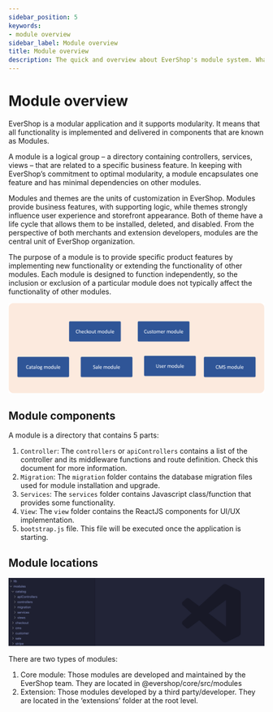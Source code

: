 ```yaml
---
sidebar_position: 5
keywords:
- module overview
sidebar_label: Module overview
title: Module overview
description: The quick and overview about EverShop's module system. What is the EverShop's module and how does it work.
---
```


# Module overview

EverShop is a modular application and it supports modularity. It means that all functionality is implemented and delivered in components that are known as Modules.

A module is a logical group –  a directory containing controllers, services, views – that are related to a specific business feature. In keeping with EverShop’s commitment to optimal modularity, a module encapsulates one feature and has minimal dependencies on other modules.

Modules and themes are the units of customization in EverShop. Modules provide business features, with supporting logic, while themes strongly influence user experience and storefront appearance. Both of theme have a life cycle that allows them to be installed, deleted, and disabled. From the perspective of both merchants and extension developers, modules are the central unit of EverShop organization.

The purpose of a module is to provide specific product features by implementing new functionality or extending the functionality of other modules. Each module is designed to function independently, so the inclusion or exclusion of a particular module does not typically affect the functionality of other modules.

![EverShop modular pattern](./img/modular.png "EverShop modular pattern")

## Module components

A module is a directory that contains 5 parts:

1. `Controller`: The `controllers` or `apiControllers` contains a list of the controller and its middleware functions and route definition. Check this document for more information.
2. `Migration`: The `migration` folder contains the database migration files used for module installation and upgrade.
3. `Services`: The `services` folder contains Javascript class/function that provides some functionality.
4. `View`: The `view` folder contains the ReactJS components for UI/UX implementation. 
5. `bootstrap.js` file. This file will be executed once the application is starting.

## Module locations

![EverShop module location](./img/modules-location.png "EverShop module location")

There are two types of modules:

1. Core module: Those modules are developed and maintained by the EverShop team. They are located in @evershop/core/src/modules
2. Extension: Those modules developed by a third party/developer. They are located in the ‘extensions’ folder at the root level.

